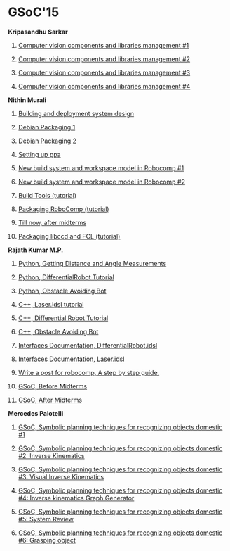 # GSoC'15

**Kripasandhu Sarkar**

1.  [Computer vision components and libraries management #1](http://robocomp.github.io/website/2015/07/02/kripa1/)

2.  [Computer vision components and libraries management #2](http://robocomp.github.io/website/2015/07/02/Kripa2/)

3.  [Computer vision components and libraries management #3](http://robocomp.github.io/website/2015/08/19/kripasindhu_sarkar_blog_3/)

4.  [Computer vision components and libraries management #4](http://robocomp.github.io/website/2015/08/19/kripasindhu_sarkar_blog_4/)

**Nithin Murali**

1.  [Building and deployment system design](http://robocomp.github.io/website/2015/05/23/nithin2/)

2.  [Debian Packaging 1](http://robocomp.github.io/website/2015/05/23/nithin1/)

3.  [Debian Packaging 2](http://robocomp.github.io/website/2015/06/12/nithin8/)

4.  [Setting up ppa](http://robocomp.github.io/website/2015/07/25/nithin10/)

5.  [New build system and workspace model in Robocomp #1](http://robocomp.github.io/website/2015/06/20/nithin4/)

6.  [New build system and workspace model in Robocomp #2](http://robocomp.github.io/website/2015/06/25/nithin5/)

7.  [Build Tools (tutorial)](http://robocomp.github.io/website/2015/06/26/nithin6/)

8.  [Packaging RoboComp (tutorial)](http://robocomp.github.io/website/2015/05/23/nithin3/)

9.  [Till now, after midterms](http://robocomp.github.io/website/2015/08/08/nithin9/)

10.  [Packaging libccd and FCL (tutorial)](http://robocomp.github.io/website/2015/08/21/nithin11/)

**Rajath Kumar M.P.**

1.  [Python, Getting Distance and Angle Measurements](http://robocomp.readthedocs.org/en/latest/code-examples/getting-started/python/Distance-measurement-python/)

2.  [Python, DifferentialRobot Tutorial](http://robocomp.readthedocs.org/en/latest/code-examples/getting-started/python/moving-robot-in-a-square-and-circle-python/)

3.  [Python, Obstacle Avoiding Bot](http://robocomp.readthedocs.org/en/latest/code-examples/getting-started/python/obstacle-avoiding-bot-python/)

4.  [C++, Laser.idsl tutorial](http://robocomp.readthedocs.org/en/latest/code-examples/getting-started/c++/getting-distance-measurement%20-c++/)

5.  [C++, Differential Robot Tutorial](http://robocomp.readthedocs.org/en/latest/code-examples/getting-started/c++/mmoving-robot-in-square-and-circle-c++/)

6.  [C++, Obstacle Avoiding Bot](http://robocomp.readthedocs.org/en/latest/code-examples/getting-started/c++/obstacle-avoiding-bot-c++/)

7.  [Interfaces Documentation, DifferentialRobot.idsl](http://robocomp.readthedocs.org/en/latest/interfaces/DifferentialRobot/)

8.  [Interfaces Documentation, Laser.idsl](http://robocomp.readthedocs.org/en/latest/interfaces/Laser/)

9.  [Write a post for robocomp, A step by step guide.](http://robocomp.github.io/website/2015/05/23/post_on_webpage/)

10.  [GSoC, Before Midterms](http://robocomp.github.io/website/2015/06/25/rajath1/)

11.  [GSoC, After Midterms](http://robocomp.github.io/website/2015/08/20/rajath3/)

**Mercedes Palotelli**

1.  [GSoC, Symbolic planning techniques for recognizing objects domestic #1](http://robocomp.github.io/website/2015/06/12/mercedes1/)

2.  [GSoC, Symbolic planning techniques for recognizing objects domestic #2: Inverse Kinematics](http://robocomp.github.io/website/2015/06/15/mercedes2/)

3.  [GSoC, Symbolic planning techniques for recognizing objects domestic #3: Visual Inverse Kinematics](http://robocomp.github.io/website/2015/06/17/mercedes3/)

4.  [GSoC, Symbolic planning techniques for recognizing objects domestic #4: Inverse kinematics Graph Generator](http://robocomp.github.io/website/2015/08/13/mercedes4/)

5.  [GSoC, Symbolic planning techniques for recognizing objects domestic #5: System Review](http://robocomp.github.io/website/2015/08/16/mercedes5/)

6.  [GSoC, Symbolic planning techniques for recognizing objects domestic #6: Grasping object](http://robocomp.github.io/website/2015/08/20/mercedes6/)